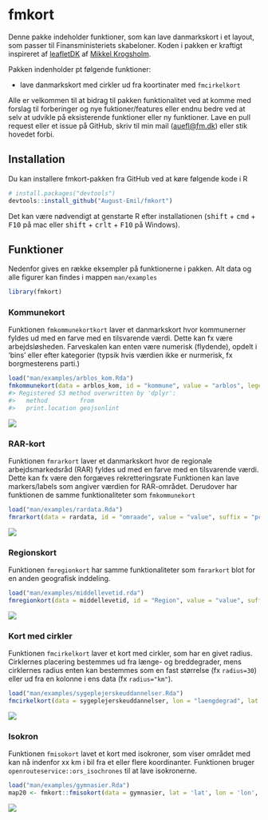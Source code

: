 
<!-- README.md is generated from README.Rmd. Please edit that file -->

# fmkort

<!-- badges: start -->

<!-- badges: end -->

Denne pakke indeholder funktioner, som kan lave danmarkskort i et
layout, som passer til Finansministeriets skabeloner. Koden i pakken er
kraftigt inspireret af
[leafletDK](https://github.com/mikkelkrogsholm/leafletDK) af [Mikkel
Krogsholm](https://github.com/mikkelkrogsholm).

Pakken indenholder pt følgende funktioner:

  - lave danmarkskort med cirkler ud fra koortinater med `fmcirkelkort`

Alle er velkommen til at bidrag til pakken funktionalitet ved at komme
med forslag til forberinger og nye fuktioner/features eller endnu bedre
ved at selv at udvikle på eksisterende funktioner eller ny funktioner.
Lave en pull request eller et issue på GitHub, skriv til min mail
(<auefl@fm.dk>) eller stik hovedet forbi.

## Installation

Du kan installere fmkort-pakken fra GitHub ved at køre følgende kode i R

``` r
# install.packages("devtools")
devtools::install_github("August-Emil/fmkort")
```

Det kan være nødvendigt at genstarte R efter installationen
(<kbd>shift</kbd> + <kbd>cmd</kbd> + <kbd>F10</kbd> på mac eller
<kbd>shift</kbd> + <kbd>crlt</kbd> + <kbd>F10</kbd> på Windows).

## Funktioner

Nedenfor gives en række eksempler på funktionerne i pakken. Alt data og
alle figurer kan findes i mappen `man/examples`

``` r
library(fmkort)
```

### Kommunekort

Funktionen `fmkommunekortkort` laver et danmarkskort hvor kommunerner
fyldes ud med en farve med en tilsvarende værdi. Dette kan fx være
arbejdsløsheden. Farveskalen kan enten være numerisk (flydende), opdelt
i ‘bins’ eller efter kategorier (typsik hvis værdien ikke er nurmerisk,
fx borgmesterens parti.)

``` r
load("man/examples/arblos_kom.Rda")
fmkommunekort(data = arblos_kom, id = "kommune", value = "arblos", legend = T, legendtitle = "Arbjedsløshed", scale = 'bin.num')
#> Registered S3 method overwritten by 'dplyr':
#>   method         from       
#>   print.location geojsonlint
```

![](man/examples/README-fig2-1.png)<!-- -->

### RAR-kort

Funktionen `fmrarkort` laver et danmarkskort hvor de regionale
arbejdsmarkedsråd (RAR) fyldes ud med en farve med en tilsvarende værdi.
Dette kan fx være den forgæves rekretteringsrate Funktionen kan lave
markers/labels som angiver værdien for RAR-området. Derudover har
funktionen de samme funktionaliteter som `fmkommunekort`

``` r
load("man/examples/rardata.Rda")
fmrarkort(data = rardata, id = "omraade", value = "value", suffix = "pct.")
```

![](man/examples/README-fig3-1.png)<!-- -->

### Regionskort

Funktionen `fmregionkort` har samme funktionaliteter som `fmrarkort`
blot for en anden geografisk inddeling.

``` r
load("man/examples/middellevetid.rda")
fmregionkort(data = middellevetid, id = "Region", value = "value", suffix = "år")
```

![](man/examples/README-fig4-1.png)<!-- -->

### Kort med cirkler

Funktionen `fmcirkelkort` laver et kort med cirkler, som har en givet
radius. Cirklernes placering bestemmes ud fra længe- og breddegrader,
mens cirklernes radius enten kan bestemmes som en fast størrelse (fx
`radius=30`) eller ud fra en kolonne i ens data (fx `radius="km"`).

``` r
load("man/examples/sygeplejerskeuddannelser.Rda")
fmcirkelkort(data = sygeplejerskeuddannelser, lon = "laengdegrad", lat = "breddegrad", radius = "km", color = "status", legend = T, dot = F, alpha = 0.8)
```

![](man/examples/README-fig1-1.png)<!-- -->

### Isokron

Funktionen `fmisokort` lavet et kort med isokroner, som viser området
med kan nå indenfor xx km i bil fra et eller flere koordinanter.
Funktionen bruger `openrouteservice::ors_isochrones` til at lave
isokronerne.

``` r
load("man/examples/gymnasier.Rda")
map20 <- fmkort::fmisokort(data = gymnasier, lat = 'lat', lon = 'lon', profile = 'driving-car', range = 20, quota = 50, api_key = api_key)
```

![](man/examples/README-fig5-1.png)
